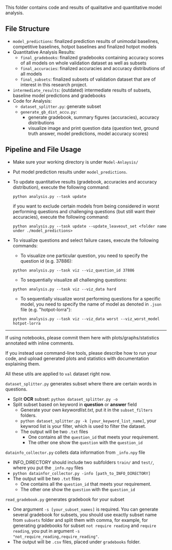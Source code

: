 This folder contains code and results of qualitative and quantitative model analysis. 

## File Structure
- `model_predictions`: finalized prediction results of unimodal baselines, competitive baselines, hotpot baselines and finalized hotpot models
- Quantitative Analysis Results:
    - `final_gradebooks`: finalized gradebooks containing accuracy scores of all models on whole validation dataset as well as subsets
    - `final_accuracies`: finalized accuracies and accuracy distributions of all models
    - `final_subsets`: finalized subsets of validation dataset that are of interest in this research project. 
- `intermediate_results`: (outdated) intermediate results of subsets, baseline model predictions and gradebooks
- Code for Analysis:
    - `dataset_splitter.py`: generate subset
    - `generate_gb_dist_accu.py`: 
        -  generate gradebook, summary figures (accuracies), accuracy distributions
        -  visualize image and print question data (question text, ground truth answer, model predictions, model accuracy scores)

## Pipeline and File Usage
- Make sure your working directory is under `Model-Anlaysis/`
- Put model prediction results under `model_predictions`.
- To update quantitative results (gradebook, accuracies and accuracy distribution), execute the following command:
    
    `python analysis.py --task update`
    
    if you want to exclude certain models from being considered in worst performing questions and challenging questions (but still want their accuracies), execute the following command:
    
    `python analysis.py --task update --update_leaveout_set <folder name under ./model_predictions>`

- To visualize questions and select failure cases, execute the following commands:
    - To visualize one particular question, you need to specify the question id (e.g. 37886):  

    `python analysis.py --task viz --viz_question_id 37886`
    
    - To sequentially visualize all challenging questions:  

    `python analysis.py --task viz --viz_data hard`
    
    - To sequentially visualize worst performing questions for a specific model, you need to specify the name of model as denoted in `.json` file (e.g. "hotpot-lorra"):  

    `python analysis.py --task viz --viz_data worst --viz_worst_model hotpot-lorra`
    
    
---


If using notebooks, please commit them here with plots/graphs/statistics annotated with inline comments.  

If you instead use command-line tools, please describe how to run your code, and upload generated plots and statistics with documentation explaining them.



All these utils are applied to `val` dataset right now.



`dataset_splitter.py` generates subset where there are certain words in questions.
- Split **OCR** subset: `python dataset_splitter.py -o`
- Split subset based on keyword in **question** or **answer** field
  - Generate your own *keywordlist.txt*, put it in the `subset_filters` folders.
  - `python dataset_splitter.py -k [your_keyword_list_name]`, your keywrod list is your filter, which is used to filter the dataset. 
  - The output will be two `.txt` files
    - One contains all the `question_id` that meets your requirement.
    - The other one show the `question` with the `question_id`



`datainfo_collector.py`  collets data information from `_info.npy` file

* INFO_DIRECTORY should include two subfolders `train/` and `test/`, where you put the `_info.npy` files
* `python datainfor_collector.py -info [path_to_INFO_DIRECTORY]`
* The output will be two `.txt` files
  * One contains all the `question_id` that meets your requirement.
  * The other one show the `question` with the `question_id`



`read_gradebook.py` generates gradebook for your subset

* One argument `-s [your_subset_names]` is required. You can generate several gradebook for subsets, you should use exactly subset name from `subsets` folder and split them with comma, for example, for generating gradebooks for subset `not require reading` and `require reading`, you put in argument `-s "not_require_reading,require_reading"`.
* The output will be `.csv` files, placed under `gradebooks` folder.
